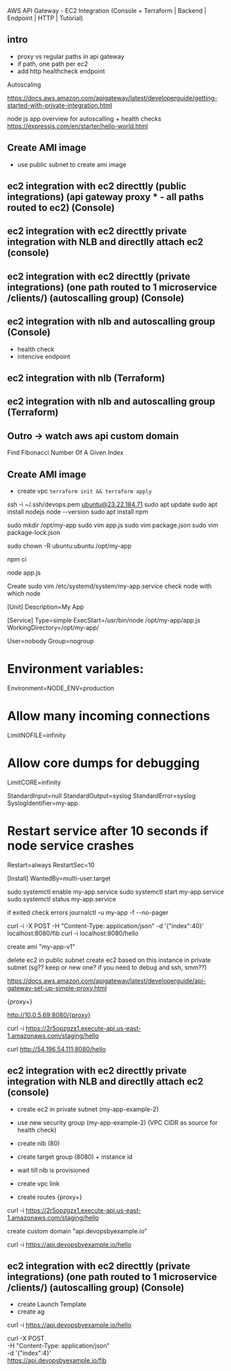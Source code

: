AWS API Gateway - EC2 Integration (Console + Terraform | Backend | Endpoint | HTTP | Tutorial)

## intro
- proxy vs regular paths in api gateway
- if path, one path per ec2
- add http healthcheck endpoint

Autoscaling

https://docs.aws.amazon.com/apigateway/latest/developerguide/getting-started-with-private-integration.html

node js app overview for autoscalling + health checks
https://expressjs.com/en/starter/hello-world.html

## Create AMI image
- use public subnet to create ami image

## ec2 integration with ec2 directtly (public integrations) (api gateway proxy * - all paths routed to ec2) (Console)
## ec2 integration with ec2 directtly private integration with NLB and directlly attach ec2 (console)
## ec2 integration with ec2 directtly (private integrations) (one path routed to 1 microservice /clients/<id>) (autoscalling group) (Console)
## ec2 integration with nlb and autoscalling group (Console)
- health check
- intencive endpoint

## ec2 integration with nlb (Terraform)
## ec2 integration with nlb and autoscalling group (Terraform)

## Outro -> watch aws api custom domain


Find Fibonacci Number Of A Given Index


## Create AMI image

- create vpc `terraform init && terraform apply`











ssh -i ~/.ssh/devops.pem ubuntu@23.22.184.71
sudo apt update
sudo apt install nodejs
node --version
sudo apt install npm

sudo mkdir /opt/my-app
sudo vim app.js
sudo vim package.json
sudo vim package-lock.json

sudo chown -R ubuntu:ubuntu /opt/my-app

npm ci

node app.js


Create 
sudo vim /etc/systemd/system/my-app.service
check node with which node

[Unit]
Description=My App

[Service]
Type=simple
ExecStart=/usr/bin/node /opt/my-app/app.js
WorkingDirectory=/opt/my-app/

User=nobody
Group=nogroup

# Environment variables:
Environment=NODE_ENV=production

# Allow many incoming connections
LimitNOFILE=infinity

# Allow core dumps for debugging
LimitCORE=infinity

StandardInput=null
StandardOutput=syslog
StandardError=syslog
SyslogIdentifier=my-app

# Restart service after 10 seconds if node service crashes
Restart=always
RestartSec=10


[Install]
WantedBy=multi-user.target

sudo systemctl enable my-app.service
sudo systemctl start my-app.service
sudo systemctl status my-app.service

if exited check errors
journalctl -u my-app -f --no-pager


curl -i -X POST -H "Content-Type: application/json" -d '{"index":40}' localhost:8080/fib
curl -i localhost:8080/hello

create ami "my-app-v1"

delete ec2 in public subnet
create ec2 based on this instance in private subnet (sg?? keep or new one? if you need to debug and ssh, smm??)


https://docs.aws.amazon.com/apigateway/latest/developerguide/api-gateway-set-up-simple-proxy.html

{proxy+}

http://10.0.5.69:8080/{proxy}

curl -i https://2r5opzgzx1.execute-api.us-east-1.amazonaws.com/staging/hello


curl http://54.196.54.111:8080/hello


## ec2 integration with ec2 directtly private integration with NLB and directlly attach ec2 (console)
- create ec2 in private subnet (my-app-example-2)
- use new security group (my-app-example-2) (VPC CIDR as source for health check)
- create nlb (80)
- create target group (8080) + instance id
- wait till nlb is provisioned

- create vpc link
- create routes
{proxy+}

curl -i https://2r5opzgzx1.execute-api.us-east-1.amazonaws.com/staging/hello



create custom domain "api.devopsbyexample.io"

curl -i https://api.devopsbyexample.io/hello



## ec2 integration with ec2 directtly (private integrations) (one path routed to 1 microservice /clients/<id>) (autoscalling group) (Console)

- create Launch Template
- create ag

curl -i https://api.devopsbyexample.io/hello

curl -X POST \
-H "Content-Type: application/json" \
-d '{"index":4}' \
https://api.devopsbyexample.io/fib